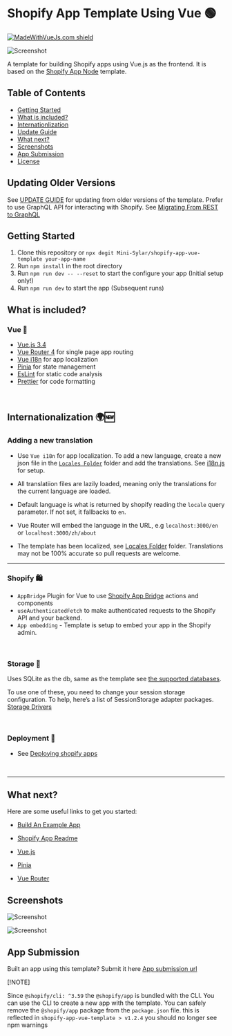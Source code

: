 # Shopify App Template Using Vue 🟢

[![MadeWithVueJs.com shield](https://madewithvuejs.com/storage/repo-shields/4969-shield.svg)](https://madewithvuejs.com/p/shopify-vue-app-template/shield-link)

![Screenshot](https://drive.google.com/uc?id=1VKbiGd09QJ9c_TjpffQ5zasqxVLzqfgc)

A template for building Shopify apps using Vue.js as the frontend. It is based on the [Shopify App Node](https://github.com/Shopify/shopify-app-template-node) template.

## Table of Contents

- [Getting Started](#getting-started)
- [What is included?](#what-is-included)
- [Internationlization](#internationlization)
- [Update Guide](#update-guide-v10x-to-v11x)
- [What next?](#what-next)
- [Screenshots](#screenshots)
- [App Submission](#app-submission)
- [License](#license)

## Updating Older Versions

See [UPDATE GUIDE](#update-guide-v10x-to-v11x) for updating from older versions of the template.
Prefer to use GraphQL API for interacting with Shopify. See [Migrating From REST to GraphQL](https://shopify.dev/docs/api/admin/migrate)

## Getting Started

1. Clone this repository or `npx degit Mini-Sylar/shopify-app-vue-template your-app-name`
2. Run `npm install` in the root directory
3. Run `npm run dev -- --reset` to start the configure your app (Initial setup only!)
4. Run `npm run dev` to start the app (Subsequent runs)

## What is included?

### Vue 💚

- [Vue.js 3.4](https://vuejs.org/)
- [Vue Router 4](https://router.vuejs.org/) for single page app routing
- [Vue i18n](https://vue-i18n.intlify.dev/) for app localization
- [Pinia](https://pinia.esm.dev/) for state management
- [EsLint](https://eslint.org/) for static code analysis
- [Prettier](https://prettier.io/) for code formatting

<br>

## Internationalization 🌍🆕

### Adding a new translation

- Use `Vue i18n` for app localization. To add a new language, create a new json file in the [`Locales Folder`](./web/frontend/src/locales/) folder and add the translations. See [i18n.js](./web/frontend/src/i18n.js) for setup.

- All translatiion files are lazily loaded, meaning only the translations for the current language are loaded.

- Default language is what is returned by shopify reading the `locale` query parameter. If not set, it fallbacks to `en`.

- Vue Router will embed the language in the URL, e.g `localhost:3000/en` or `localhost:3000/zh/about`

- The template has been localized, see [Locales Folder](./web/frontend/src/locales/) folder. Translations may not be 100% accurate so pull requests are welcome.

<hr>

### Shopify 🛍

- `AppBridge` Plugin for Vue to use [Shopify App Bridge](https://shopify.dev/tools/app-bridge) actions and components
- `useAuthenticatedFetch` to make authenticated requests to the Shopify API and your backend.
- `App embedding` - Template is setup to embed your app in the Shopify admin.

<br>

### Storage 💽

Uses SQLite as the db, same as the template see [the supported databases](https://github.com/Shopify/shopify-app-template-node#application-storage).

To use one of these, you need to change your session storage configuration. To help, here’s a list of SessionStorage adapter packages. [Storage Drivers](https://github.com/Shopify/shopify-api-js/blob/main/docs/guides/session-storage.md)

<br>

### Deployment 🚀

- See [Deploying shopify apps](https://github.com/Shopify/shopify-app-template-node#deployment)

<br>
<hr>

## What next?

Here are some useful links to get you started:

- [Build An Example App](https://shopify.dev/docs/apps/getting-started/build-app-example)
- [Shopify App Readme](https://github.com/Shopify/shopify-app-template-node#shopify-app-template---node)

- [Vue.js](https://vuejs.org/guide/quick-start.html)
- [Pinia](https://pinia.vuejs.org/introduction.html)
- [Vue Router](https://router.vuejs.org/guide/#html)

## Screenshots

![Screenshot](https://drive.google.com/uc?id=1p32XhaiVRQ9eSAmNQ1Hk2T-V5hmb9CFa)

![Screenshot](https://drive.google.com/uc?id=1yCr3lc3yqzgyV3ZiTSJjlIEVPtNY27LX)

## App Submission

Built an app using this template? Submit it here [App submission url](https://forms.gle/K8VGCqvcvfBRSug58)

[!NOTE]

Since `@shopify/cli: ^3.59` the `@shopify/app` is bundled with the CLI. You can use the CLI to create a new app with the template. You can safely remove the `@shopify/app` package from the `package.json` file.
this is reflected in `shopify-app-vue-template > v1.2.4`
you should no longer see npm warnings

